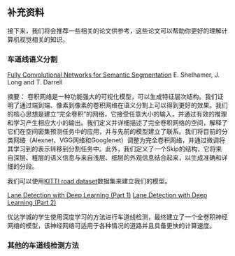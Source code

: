 ## 补充资料

接下来，我们将会推荐一些相关的论文供参考，这些论文可以帮助你更好的理解计算机视觉相关的知识。


### 车道线语义分割

[Fully Convolutional Networks for Semantic Segmentation](https://arxiv.org/abs/1605.06211) E. Shelhamer, J. Long and T. Darrell

摘要：
卷积网络是一种功能强大的可视化模型，可以生成特征层次结构。我们证明了通过端到端、像素到像素的卷积网络在语义分割上可以得到更好的效果。我们的核心思想是建立“完全卷积”的网络，它接受任意大小的输入，并通过有效的推理和学习产生相应大小的输出。我们定义并详细描述了完全卷积网络的空间，解释了它们在空间密集预测任务中的应用，并与先前的模型建立了联系。我们将目前的分类网络（Alexnet、VGG网络和Googlenet）调整为完全卷积网络，并通过微调将其学习到的表示转移到分割任务中。此外，我们定义了一个Skip的结构，它将来自深层、粗层的语义信息与来自浅层、细层的外观信息结合起来，以生成准确和详细的分段。

我们可以使用[KITTI road dataset](http://www.cvlibs.net/datasets/kitti/eval_road.php)数据集来建立我们的模型。



[Lane Detection with Deep Learning (Part 1)](https://towardsdatascience.com/lane-detection-with-deep-learning-part-1-9e096f3320b7)
[Lane Detection with Deep Learning (Part 2)](https://towardsdatascience.com/lane-detection-with-deep-learning-part-2-3ba559b5c5af)

优达学城的学生使用深度学习的方法进行车道线检测，最终建立了一个全卷积神经网络的模型，该神经网络可适用于各种情况的道路并且具备更快的计算速度。


### 其他的车道线检测方法



















